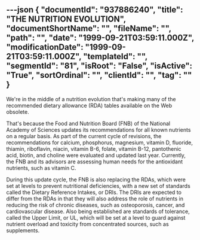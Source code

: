 ---json
{
  "documentId": "937886240",
  "title": "THE NUTRITION EVOLUTION",
  "documentShortName": "",
  "fileName": "",
  "path": "",
  "date": "1999-09-21T03:59:11.000Z",
  "modificationDate": "1999-09-21T03:59:11.000Z",
  "templateId": "",
  "segmentId": "81",
  "isRoot": "False",
  "isActive": "True",
  "sortOrdinal": "",
  "clientId": "",
  "tag": ""
}
---

We're in the middle of a nutrition evolution that's making many of the recommended dietary allowance (RDA) tables available on the Web 
obsolete. 

That's because the Food and Nutrition Board (FNB) of the National Academy of Sciences updates its recommendations for all known nutrients on a regular basis. As part of the current cycle of revisions, the recommendations for calcium, phosphorus, magnesium, vitamin D, fluoride, thiamin, riboflavin, niacin, vitamin B-6, folate, vitamin B-12, pantothenic acid, biotin, and choline were evaluated and updated last year. Currently, the FNB and its advisors are assessing human needs for the antioxidant nutrients, such as vitamin C.

During this update cycle, the FNB is also replacing the RDAs, which 
were set at levels to prevent nutritional deficiencies, with a new set of standards called the Dietary Reference Intakes, or DRIs. The DRIs are expected to differ from the RDAs in that they will also address the role of nutrients in reducing the risk of chronic diseases, such as osteoporosis, cancer, and cardiovascular disease. Also being established are standards of tolerance, called the Upper Limit, or UL, which will be set at a level to guard against nutrient overload and toxicity from concentrated sources, such as supplements.
